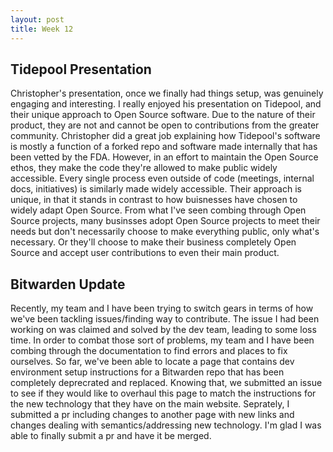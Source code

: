 ```yaml
---
layout: post
title: Week 12
---
```


## Tidepool Presentation

Christopher's presentation, once we finally had things setup, was genuinely engaging and interesting. I really enjoyed his presentation on Tidepool, and their unique approach to Open Source software. Due to the nature of their product, they are not and cannot be open to contributions from the greater community. Christopher did a great job explaining how Tidepool's software is mostly a function of a forked repo and software made internally that has been vetted by the FDA. However, in an effort to maintain the Open Source ethos, they make the code they're allowed to make public widely accessible. Every single process even outside of code (meetings, internal docs, initiatives) is similarly made widely accessible. Their approach is unique, in that it stands in contrast to how buisnesses have chosen to widely adapt Open Source. From what I've seen combing through Open Source projects, many businsses adopt Open Source projects to meet their needs but don't necessarily choose to make everything public, only what's necessary. Or they'll choose to make their business completely Open Source and accept user contributions to even their main product. 

## Bitwarden Update

Recently, my team and I have been trying to switch gears in terms of how we've been tackling issues/finding way to contribute. The issue I had been working on was claimed and solved by the dev team, leading to some loss time. In order to combat those sort of problems, my team and I have been combing through the documentation to find errors and places to fix ourselves. So far, we've been able to locate a page that contains dev environment setup instructions for a Bitwarden repo that has been completely deprecrated and replaced. Knowing that, we submitted an issue to see if they would like to overhaul this page to match the instructions for the new technology that they have on the main website. Seprately, I submitted a pr including changes to another page with new links and changes dealing with semantics/addressing new technology. I'm glad I was able to finally submit a pr and have it be merged. 
